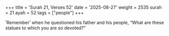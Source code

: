 +++
title = 'Surah 21, Verses 52'
date = '2025-08-27'
weight = 2535
surah = 21
ayah = 52
tags = ["people"]
+++

˹Remember˺ when he questioned his father and his people, “What are these statues to which you are so devoted?”